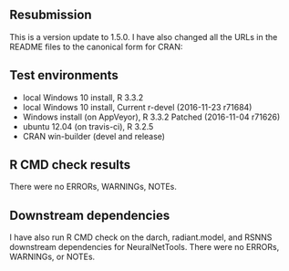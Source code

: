 ## Resubmission
This is a version update to 1.5.0. I have also changed all the URLs in the README files to the canonical form for CRAN: 

## Test environments
* local Windows 10 install, R 3.3.2 
* local Windows 10 install, Current r-devel (2016-11-23 r71684)
* Windows install (on AppVeyor), R 3.3.2 Patched (2016-11-04 r71626)
* ubuntu 12.04 (on travis-ci), R 3.2.5
* CRAN win-builder (devel and release)

## R CMD check results
There were no ERRORs, WARNINGs, NOTEs.

## Downstream dependencies
I have also run R CMD check on the darch, radiant.model, and RSNNS downstream dependencies for NeuralNetTools.  There were no ERRORs, WARNINGs, or NOTEs.